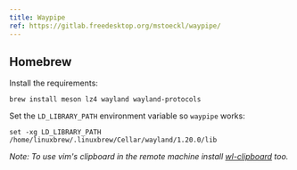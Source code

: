 ```yaml
---
title: Waypipe
ref: https://gitlab.freedesktop.org/mstoeckl/waypipe/
---
```


## Homebrew

Install the requirements:

```shell
brew install meson lz4 wayland wayland-protocols
```

Set the `LD_LIBRARY_PATH` environment variable so `waypipe` works:

```shell
set -xg LD_LIBRARY_PATH /home/linuxbrew/.linuxbrew/Cellar/wayland/1.20.0/lib
```

_Note: To use vim's clipboard in the remote machine install
[wl-clipboard](https://github.com/bugaevc/wl-clipboard) too._
